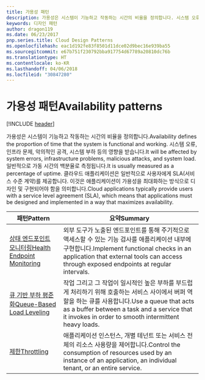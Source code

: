 ```yaml
---
title: 가용성 패턴
description: 가용성은 시스템이 기능하고 작동하는 시간의 비율을 정의합니다. 시스템 오류, 인프라 문제, 악의적인 공격, 시스템 부하 등의 영향을 받습니다. 일반적으로 가동 시간의 백분율로 측정됩니다. 클라우드 애플리케이션은 일반적으로 사용자에게 SLA(서비스 수준 계약)를 제공합니다. 이것은 애플리케이션이 가용성을 최대화하는 방식으로 디자인 및 구현되어야 함을 의미합니다.
keywords: 디자인 패턴
author: dragon119
ms.date: 06/23/2017
pnp.series.title: Cloud Design Patterns
ms.openlocfilehash: eac1d192fe83f8501d11dce02d9bec16e939ba55
ms.sourcegitcommit: e67b751f230792bba917754d67789a20810dc76b
ms.translationtype: HT
ms.contentlocale: ko-KR
ms.lasthandoff: 04/06/2018
ms.locfileid: "30847280"
---
```

# <a name="availability-patterns"></a><span data-ttu-id="a8a99-107">가용성 패턴</span><span class="sxs-lookup"><span data-stu-id="a8a99-107">Availability patterns</span></span>

[!INCLUDE [header](../../_includes/header.md)]

<span data-ttu-id="a8a99-108">가용성은 시스템이 기능하고 작동하는 시간의 비율을 정의합니다.</span><span class="sxs-lookup"><span data-stu-id="a8a99-108">Availability defines the proportion of time that the system is functional and working.</span></span> <span data-ttu-id="a8a99-109">시스템 오류, 인프라 문제, 악의적인 공격, 시스템 부하 등의 영향을 받습니다.</span><span class="sxs-lookup"><span data-stu-id="a8a99-109">It will be affected by system errors, infrastructure problems, malicious attacks, and system load.</span></span> <span data-ttu-id="a8a99-110">일반적으로 가동 시간의 백분율로 측정됩니다.</span><span class="sxs-lookup"><span data-stu-id="a8a99-110">It is usually measured as a percentage of uptime.</span></span> <span data-ttu-id="a8a99-111">클라우드 애플리케이션은 일반적으로 사용자에게 SLA(서비스 수준 계약)를 제공합니다. 이것은 애플리케이션이 가용성을 최대화하는 방식으로 디자인 및 구현되어야 함을 의미합니다.</span><span class="sxs-lookup"><span data-stu-id="a8a99-111">Cloud applications typically provide users with a service level agreement (SLA), which means that applications must be designed and implemented in a way that maximizes availability.</span></span>


|                            <span data-ttu-id="a8a99-112">패턴</span><span class="sxs-lookup"><span data-stu-id="a8a99-112">Pattern</span></span>                             |                                                           <span data-ttu-id="a8a99-113">요약</span><span class="sxs-lookup"><span data-stu-id="a8a99-113">Summary</span></span>                                                            |
|----------------------------------------------------------------|------------------------------------------------------------------------------------------------------------------------------|
| [<span data-ttu-id="a8a99-114">상태 엔드포인트 모니터링</span><span class="sxs-lookup"><span data-stu-id="a8a99-114">Health Endpoint Monitoring</span></span>](../health-endpoint-monitoring.md) | <span data-ttu-id="a8a99-115">외부 도구가 노출된 엔드포인트를 통해 주기적으로 액세스할 수 있는 기능 검사를 애플리케이션 내부에 구현합니다.</span><span class="sxs-lookup"><span data-stu-id="a8a99-115">Implement functional checks in an application that external tools can access through exposed endpoints at regular intervals.</span></span> |
|  [<span data-ttu-id="a8a99-116">큐 기반 부하 평준화</span><span class="sxs-lookup"><span data-stu-id="a8a99-116">Queue-Based Load Leveling</span></span>](../queue-based-load-leveling.md)  | <span data-ttu-id="a8a99-117">작업 그리고 그 작업이 일시적인 높은 부하를 부드럽게 처리하기 위해 호출하는 서비스 사이에서 버퍼 역할을 하는 큐를 사용합니다.</span><span class="sxs-lookup"><span data-stu-id="a8a99-117">Use a queue that acts as a buffer between a task and a service that it invokes in order to smooth intermittent heavy loads.</span></span>  |
|                 [<span data-ttu-id="a8a99-118">제한</span><span class="sxs-lookup"><span data-stu-id="a8a99-118">Throttling</span></span>](../throttling.md)                 |   <span data-ttu-id="a8a99-119">애플리케이션 인스턴스, 개별 테넌트 또는 서비스 전체의 리소스 사용량을 제어합니다.</span><span class="sxs-lookup"><span data-stu-id="a8a99-119">Control the consumption of resources used by an instance of an application, an individual tenant, or an entire service.</span></span>    |

